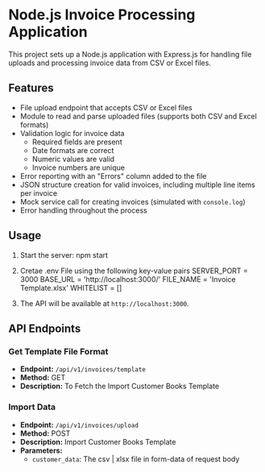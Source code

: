 # Node.js Invoice Processing Application

This project sets up a Node.js application with Express.js for handling file uploads and processing invoice data from CSV or Excel files.

## Features

- File upload endpoint that accepts CSV or Excel files
- Module to read and parse uploaded files (supports both CSV and Excel formats)
- Validation logic for invoice data
  - Required fields are present
  - Date formats are correct
  - Numeric values are valid
  - Invoice numbers are unique
- Error reporting with an "Errors" column added to the file
- JSON structure creation for valid invoices, including multiple line items per invoice
- Mock service call for creating invoices (simulated with `console.log`)
- Error handling throughout the process

## Usage

1. Start the server:
   npm start
2. Cretae .env File using the following key-value pairs
    SERVER_PORT = 3000
    BASE_URL = 'http://localhost:3000/'
    FILE_NAME = 'Invoice Template.xlsx'
    WHITELIST = []

4. The API will be available at `http://localhost:3000`.

## API Endpoints

### Get Template File Format
- **Endpoint:** `/api/v1/invoices/template`
- **Method:** GET
- **Description:** To Fetch the Import Customer Books Template

### Import Data
- **Endpoint:** `/api/v1/invoices/upload`
- **Method:** POST
- **Description:** Import Customer Books Template
- **Parameters:** 
  - `customer_data`: The csv | xlsx file in form-data of request body
